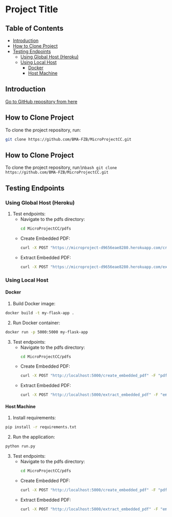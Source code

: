 
# Project Title
## Table of Contents
- [Introduction](#introduction)
- [How to Clone Project](#how-to-clone-project)
- [Testing Endpoints](#testing-endpoints)
  - [Using Global Host (Heroku)](#using-global-host-heroku)
  - [Using Local Host](#using-local-host)
    - [Docker](#docker)
    - [Host Machine](#host-machine)

## Introduction
[Go to GitHub repository from here](https://github.com/BMA-FZB/MicroProjectCC.git)

## How to Clone Project
To clone the project repository, run:
```bash
git clone https://github.com/BMA-FZB/MicroProjectCC.git
```

 ## How to Clone Project
 To clone the project repository, run:\n```bash
 git clone https://github.com/BMA-FZB/MicroProjectCC.git```

  ## Testing Endpoints

 ### Using Global Host (Heroku)
 1. Test endpoints:
    - Navigate to the pdfs directory:
      ```bash
      cd MicroProjectCC/pdfs
      ```
    - Create Embedded PDF:
      ```bash
      curl -X POST "https://microproject-d9656eae8280.herokuapp.com/create_embedded_pdf" -F "pdf_Base_file=@file1.pdf" -F "pdf_files=@file2.pdf" --output embedded_file.pdf
      ```
    - Extract Embedded PDF: 
      ```bash
      curl -X POST "https://microproject-d9656eae8280.herokuapp.com/extract_embedded_pdf" -F "embedded_file=@embedded_file.pdf" --output files.zip
      ```

 ### Using Local Host

 #### Docker
 1. Build Docker image:
 ```bash
 docker build -t my-flask-app .
 ```
 2. Run Docker container:
 ```bash
 docker run -p 5000:5000 my-flask-app
 ```
 3. Test endpoints:
    - Navigate to the pdfs directory:
      ```bash
      cd MicroProjectCC/pdfs
      ```
    - Create Embedded PDF:
      ```bash
      curl -X POST "http://localhost:5000/create_embedded_pdf" -F "pdf_Base_file=@file1.pdf" -F "pdf_files=@file2.pdf" --output embedded_file.pdf
      ```
    - Extract Embedded PDF:
      ```bash
      curl -X POST "http://localhost:5000/extract_embedded_pdf" -F "embedded_file=@embedded_file.pdf" --output files.zip"
      ```




 #### Host Machine
 1. Install requirements:
 ```bash
 pip install -r requirements.txt
 ```
 2. Run the application:
 ```bash
 python run.py
 ```
 3. Test endpoints:
    - Navigate to the pdfs directory:
      ```bash
      cd MicroProjectCC/pdfs
      ```
    - Create Embedded PDF:
      ```bash
      curl -X POST "http://localhost:5000/create_embedded_pdf" -F "pdf_Base_file=@file1.pdf" -F "pdf_files=@file2.pdf" --output embedded_file.pdf
      ```
    - Extract Embedded PDF:
      ```bash
      curl -X POST "http://localhost:5000/extract_embedded_pdf" -F "embedded_file=@embedded_file.pdf" --output files.zip
      ```
